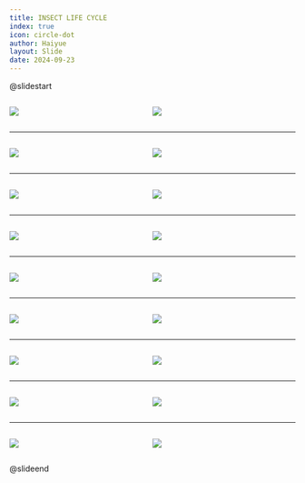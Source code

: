 ```yaml
---
title: INSECT LIFE CYCLE
index: true
icon: circle-dot
author: Haiyue
layout: Slide
date: 2024-09-23
---
```

 
@slidestart

<div style="display:flex">
<div style="flex:1">

![](https://raw.githubusercontent.com/yclord/reading/refs/heads/master/english/Level-L/INSECT%20LIFE%20CYCLE/001.webp)
</div>
<div style="flex:1">

![](https://raw.githubusercontent.com/yclord/reading/refs/heads/master/english/Level-L/INSECT%20LIFE%20CYCLE/002.webp)
</div>
</div>

---

<div style="display:flex">
<div style="flex:1">

![](https://raw.githubusercontent.com/yclord/reading/refs/heads/master/english/Level-L/INSECT%20LIFE%20CYCLE/003.webp)
</div>
<div style="flex:1">

![](https://raw.githubusercontent.com/yclord/reading/refs/heads/master/english/Level-L/INSECT%20LIFE%20CYCLE/004.webp)
</div>
</div>

---

<div style="display:flex">
<div style="flex:1">

![](https://raw.githubusercontent.com/yclord/reading/refs/heads/master/english/Level-L/INSECT%20LIFE%20CYCLE/005.webp)
</div>
<div style="flex:1">

![](https://raw.githubusercontent.com/yclord/reading/refs/heads/master/english/Level-L/INSECT%20LIFE%20CYCLE/006.webp)
</div>
</div>

---

<div style="display:flex">
<div style="flex:1">

![](https://raw.githubusercontent.com/yclord/reading/refs/heads/master/english/Level-L/INSECT%20LIFE%20CYCLE/007.webp)
</div>
<div style="flex:1">

![](https://raw.githubusercontent.com/yclord/reading/refs/heads/master/english/Level-L/INSECT%20LIFE%20CYCLE/008.webp)
</div>
</div>

---

<div style="display:flex">
<div style="flex:1">

![](https://raw.githubusercontent.com/yclord/reading/refs/heads/master/english/Level-L/INSECT%20LIFE%20CYCLE/009.webp)
</div>
<div style="flex:1">

![](https://raw.githubusercontent.com/yclord/reading/refs/heads/master/english/Level-L/INSECT%20LIFE%20CYCLE/010.webp)
</div>
</div>

---

<div style="display:flex">
<div style="flex:1">

![](https://raw.githubusercontent.com/yclord/reading/refs/heads/master/english/Level-L/INSECT%20LIFE%20CYCLE/011.webp)
</div>
<div style="flex:1">

![](https://raw.githubusercontent.com/yclord/reading/refs/heads/master/english/Level-L/INSECT%20LIFE%20CYCLE/012.webp)
</div>
</div>

---

<div style="display:flex">
<div style="flex:1">

![](https://raw.githubusercontent.com/yclord/reading/refs/heads/master/english/Level-L/INSECT%20LIFE%20CYCLE/013.webp)
</div>
<div style="flex:1">

![](https://raw.githubusercontent.com/yclord/reading/refs/heads/master/english/Level-L/INSECT%20LIFE%20CYCLE/014.webp)
</div>
</div>

---

<div style="display:flex">
<div style="flex:1">

![](https://raw.githubusercontent.com/yclord/reading/refs/heads/master/english/Level-L/INSECT%20LIFE%20CYCLE/015.webp)
</div>
<div style="flex:1">

![](https://raw.githubusercontent.com/yclord/reading/refs/heads/master/english/Level-L/INSECT%20LIFE%20CYCLE/016.webp)
</div>
</div>

---

<div style="display:flex">
<div style="flex:1">

![](https://raw.githubusercontent.com/yclord/reading/refs/heads/master/english/Level-L/INSECT%20LIFE%20CYCLE/017.webp)
</div>
<div style="flex:1">

![](https://raw.githubusercontent.com/yclord/reading/refs/heads/master/english/Level-L/INSECT%20LIFE%20CYCLE/018.webp)
</div>
</div>

@slideend